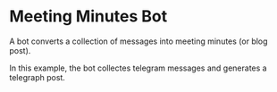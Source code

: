 # Meeting Minutes Bot

A bot converts a collection of messages into meeting minutes (or blog post).

In this example, the bot collectes telegram messages and generates a telegraph post.
